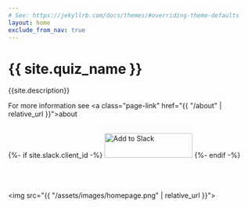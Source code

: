 ```yaml
---
# See: https://jekyllrb.com/docs/themes/#overriding-theme-defaults
layout: home
exclude_from_nav: true
---
```


# {{ site.quiz_name }}

{{site.description}}

For more information see <a class="page-link" href="{{ "/about" | relative_url }}">about</a>

<br/>
{%- if site.slack.client_id -%}
<a href="https://slack.com/oauth/authorize?client_id={{ site.slack.client_id }}&scope=bot"><img alt="Add to Slack" height="50" width="180" src="https://platform.slack-edge.com/img/add_to_slack.png" srcset="https://platform.slack-edge.com/img/add_to_slack.png 1x, https://platform.slack-edge.com/img/add_to_slack@2x.png 2x" /></a>
{%- endif -%}

<br/>
<br/>
<br/>
<br/>

<img src="{{ "/assets/images/homepage.png" | relative_url }}">